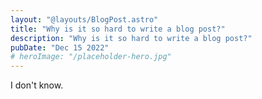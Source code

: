 ```yaml
---
layout: "@layouts/BlogPost.astro"
title: "Why is it so hard to write a blog post?"
description: "Why is it so hard to write a blog post?"
pubDate: "Dec 15 2022"
# heroImage: "/placeholder-hero.jpg"
---
```


I don't know.

